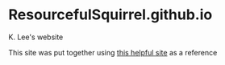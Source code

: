# ResourcefulSquirrel.github.io
K. Lee's website

This site was put together using [this helpful site](http://jmcglone.com/guides/github-pages/) as a reference
